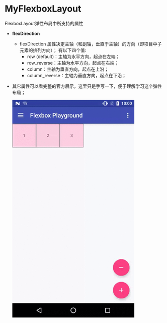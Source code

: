 # MyFlexboxLayout
FlexboxLayout弹性布局中所支持的属性

* __flexDirection__
  * flexDirection 属性决定主轴（和副轴，垂直于主轴）的方向（即项目中子元素的排列方向）；
  有以下四个值:
    * row (default)：主轴为水平方向，起点在左端；
    * row_reverse：主轴为水平方向，起点在右端；
    * column：主轴为垂直方向，起点在上沿；
    * column_reverse：主轴为垂直方向，起点在下沿；
* 其它属性可以看完整的官方展示，这里只是手写一下，便于理解学习这个弹性布局；

    ![Flex Direction explanation](/assets/flex-direction.gif)
